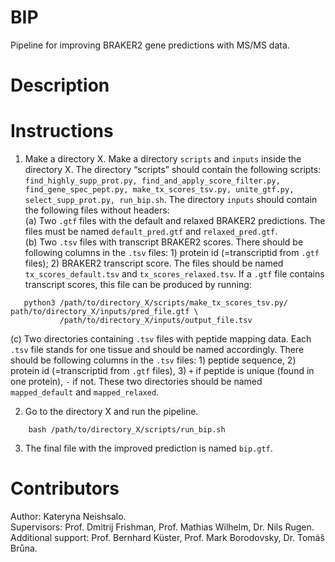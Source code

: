 # BIP
Pipeline for improving BRAKER2 gene predictions with MS/MS data.

# Description



# Instructions

1.  Make a directory X. Make a directory ```scripts``` and ```inputs``` inside the directory X. The directory “scripts” should contain the following scripts: ```find_highly_supp_prot.py, find_and_apply_score_filter.py, find_gene_spec_pept.py, make_tx_scores_tsv.py, unite_gtf.py, select_supp_prot.py, run_bip.sh```. The directory ```inputs``` should contain the following files without headers:   
(a) Two ```.gtf``` files with the default and relaxed BRAKER2 predictions. The files must be named ```default_pred.gtf``` and ```relaxed_pred.gtf```.  
(b) Two ```.tsv``` files with transcript BRAKER2 scores. There should be following columns in the ```.tsv``` files: 1) protein id (=transcriptid from ```.gtf``` files); 2) BRAKER2 transcript score. The files should be named ```tx_scores_default.tsv``` and ```tx_scores_relaxed.tsv```. If a ```.gtf``` file contains transcript scores, this file can be produced by running: 
   
```
   python3 /path/to/directory_X/scripts/make_tx_scores_tsv.py/ path/to/directory_X/inputs/pred_file.gtf \
           /path/to/directory_X/inputs/output_file.tsv
```  
           
(c) Two directories containing ```.tsv``` files with peptide mapping data. Each ```.tsv``` file stands for one tissue and should be named accordingly. There should be following columns in the ```.tsv``` files: 1) peptide sequence, 2) protein id (=transcriptid from ```.gtf``` files), 3) ```+``` if peptide is unique (found in one protein), ```-``` if not. These two directories should be named ```mapped_default``` and ```mapped_relaxed```. 

2. Go to the directory X and run the pipeline.
```
    bash /path/to/directory_X/scripts/run_bip.sh  
```
3. The final file with the improved prediction is named ```bip.gtf```.

# Contributors
Author: Kateryna Neishsalo.  
Supervisors: Prof. Dmitrij Frishman, Prof. Mathias Wilhelm, Dr. Nils Rugen.  
Additional support: Prof. Bernhard Küster, Prof. Mark Borodovsky, Dr. Tomáš Brůna.
